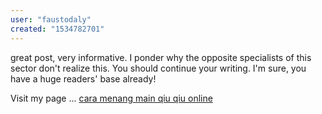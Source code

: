 ```yaml
---
user: "faustodaly"
created: "1534782701"
---
```


great post, very informative. I ponder why the opposite specialists of this sector don't realize this.
You should continue your writing. I'm sure, you have a huge readers' base already!



Visit my page ... <a href="http://123share.co/index.php?action=profile&u=69889">cara menang main qiu qiu online</a>
